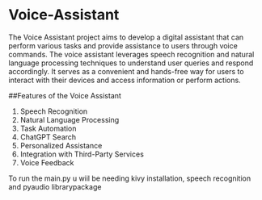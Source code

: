 # Voice-Assistant
The Voice Assistant project aims to develop a digital assistant that can perform various tasks and provide assistance to users through voice commands. The voice assistant leverages speech recognition and natural language processing techniques to understand user queries and respond accordingly. It serves as a convenient and hands-free way for users to interact with their devices and access information or perform actions.

##Features of the Voice Assistant
1) Speech Recognition
2) Natural Language Processing
3) Task Automation
4) ChatGPT Search
5) Personalized Assistance
6) Integration with Third-Party Services
7) Voice Feedback

To run the main.py u wiil be needing kivy installation, 
speech recognition and pyaudio librarypackage

